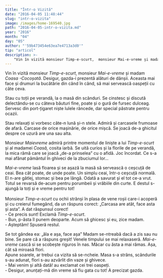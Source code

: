 ```yaml
---
title: "Într-o Vizită"
date: "2016-04-05 11:48:44"
slug: "intr-o-vizita"
image: /images/home-169540.jpg
path: "2016-04-05-intr-o-vizita.md"
year: "2016"
month: "04"
day: "05"
author: "'59b473454e63ea7e4713a3d0'"
tip: "articol"
description: >-
    "Vin în vizită monsieur Timp-e-scurt,  monsieur Mai-e-vreme și madam Coasa -Cocoșată. Desigur, gazda-i prezentă alături de dânșii. Aceasta mai face și  drumuri la bucătărie din când în când, să mai ser"
---
```

<div class="kg-card-markdown"><p>Vin în vizită monsieur <em>Timp-e-scurt</em>,  monsieur <em>Mai-e-vreme</em> și madam <em>Coasa -Cocoșată</em>. Desigur, gazda-i prezentă alături de dânșii. Aceasta mai face și  drumuri la bucătărie din când în când, să mai servească oaspeții cu câte ceva.</p>
<p>Stau cu toții pe verandă, la o masă din scânduri. Se cinstesc și discută delectându-se cu câteva băuturi fine, poate și o gură de fursec dulceag. Servesc din port-țigaret niște lulele râncede, dar special păstrate pentru ocazii.</p>
<p>Stau relaxați si vorbesc câte-n lună și-n stele. Admiră și carcasele frumoase de afară. Carcase de orice mașinărie, de orice mișcă. Se joacă de-a ghicitul despre ce uzură are una sau alta.</p>
<p>Monsieur<em> Maievreme</em> admiră printre momentul de liniște a lui <em>Timp-e-scurt</em> și al madamei <em>Coasă, </em>cosita iarbă<em>. </em>Se uită curios și la florile de pe verandă, la mica râmă care se joacă „de-a prinselea” cu o afidă. Joc încordat. Ce s-a mai afânat pământul în ghiveci de la zbuciumul lor...</p>
<p><em>Mai-e-vreme</em> lasă floarea și se așază la masă să servească o ceșcuță de ceai. Bea cât poate, de unde poate. Un simplu ceai, într-o ceșcuță normală. El n-are gâtlej, stomac și bea pe lângă. Odată a savurat și el tot ce-a vrut. Totul se revarsă de-acum pentru porumbeii și vrăbiile din curte. E destul s-ajungă la toți și e vreme pentru tot!<br /><br />
Monsieur <em>Timp-e-scurt</em> cu ochii strânși în plasa de vene roșii care-i acoperă și cu creierul fumegând, da un răspuns corect: „Carcasa are atât, face asta și asta”. A dat răspunsul corect!<br />
- Ce precis sunt! Exclamă <em>Timp-e-scurt</em>.<br />
- Bun, p-ăsta îl punem deoparte.  Acum să ghicesc și eu, zice madam.<br />
- Așteptăm! Spuseră restul.</p>
<p>Se tot gândea ea: „ăla e așa, face așa” Madam se-ntreabă dacă a zis sau nu bine. Se pare că a răspuns greșit! Venele timpului se mai relaxaseră. <em>Mai-e-vreme</em> cască si se scobește riguros în nas. Măcar cu ăsta a mai rămas. Așa, cât să miroasă flori.<br />
​Apune soarele, ar trebui ca vizita să se-ncheie. Masa s-a strâns, scândurile s-au adunat, flori s-au azvârlit din vaze și ghivece.<br />
- Mai venim și altă dată! au exclamat cei trei oaspeți.<br />
- Desigur, anunțați-mă din vreme să fiu gata cu tot! A precizat gazda.</p>
<p><br />
 </p>
</div>
    
